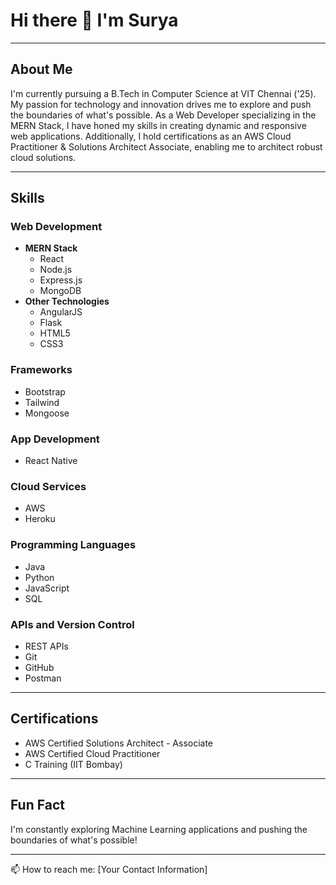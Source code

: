 # Hi there 👋 I'm Surya

---

## About Me

I'm currently pursuing a B.Tech in Computer Science at VIT Chennai ('25). My passion for technology and innovation drives me to explore and push the boundaries of what's possible. As a Web Developer specializing in the MERN Stack, I have honed my skills in creating dynamic and responsive web applications. Additionally, I hold certifications as an AWS Cloud Practitioner & Solutions Architect Associate, enabling me to architect robust cloud solutions. 

---

## Skills

### Web Development
- **MERN Stack**
  - React
  - Node.js
  - Express.js
  - MongoDB
- **Other Technologies**
  - AngularJS
  - Flask
  - HTML5
  - CSS3

### Frameworks
- Bootstrap
- Tailwind
- Mongoose

### App Development
- React Native

### Cloud Services
- AWS
- Heroku

### Programming Languages
- Java
- Python
- JavaScript
- SQL

### APIs and Version Control
- REST APIs
- Git
- GitHub
- Postman

---

## Certifications

- AWS Certified Solutions Architect - Associate
- AWS Certified Cloud Practitioner
- C Training (IIT Bombay)

---

## Fun Fact
I'm constantly exploring Machine Learning applications and pushing the boundaries of what's possible!

---

📫 How to reach me: [Your Contact Information]

